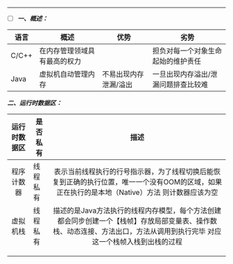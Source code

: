 ### 

------

- [ ] ***一、概述：***

| 语言  | 概述                         | 优势                  | 劣势                                |
| ----- | ---------------------------- | --------------------- | ----------------------------------- |
| C/C++ | 在内存管理领域具有最高的权力 |                       | 担负对每一个对象生命起始的维护责任  |
| Java  | 虚拟机自动管理内存           | 不易出现内存泄漏/溢出 | 一旦出现内存溢出/泄漏问题排查比较难 |

***二、运行时数据区：***

| 运行时数据区 | 是否私有 |                             描述                             |
| :----------: | -------- | :----------------------------------------------------------: |
|  程序计数器  | 线程私有 | 表示当前线程执行的行号指示器，为了线程切换后能恢复到正确的执行位置，唯一一个没有OOM的区域，如果正在执行的是本地（Native）方法 则计数器应该为空 |
|   虚拟机栈   | 线程私有 | 描述的是Java方法执行的线程内存模型，每个方法创建都会同步创建一个【栈帧】存放局部变量表、操作数栈、动态连接、方法出口，方法从调用到执行完毕 对应这一个栈帧入栈到出栈的过程 |
|              |          |                                                              |
|              |          |                                                              |
|              |          |                                                              |

